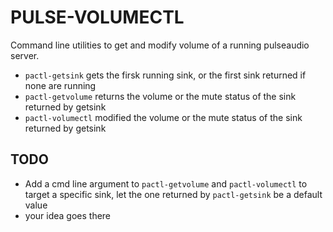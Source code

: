 # PULSE-VOLUMECTL

Command line utilities to get and modify volume of a running pulseaudio server. 

- `pactl-getsink` gets the firsk running sink, or the first sink returned if none are running
- `pactl-getvolume` returns the volume or the mute status of the sink returned by getsink
- `pactl-volumectl` modified the volume or the mute status of the sink returned by getsink

## TODO

- Add a cmd line argument to `pactl-getvolume` and `pactl-volumectl` to target a specific sink, let the one returned by `pactl-getsink` be a default value
- your idea goes there